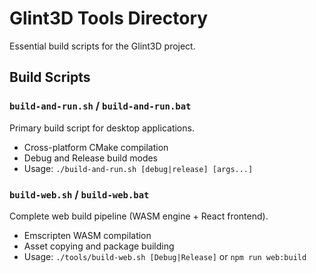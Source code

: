 # Glint3D Tools Directory

Essential build scripts for the Glint3D project.

## Build Scripts

### `build-and-run.sh` / `build-and-run.bat`
Primary build script for desktop applications.
- Cross-platform CMake compilation
- Debug and Release build modes
- Usage: `./build-and-run.sh [debug|release] [args...]`

### `build-web.sh` / `build-web.bat`
Complete web build pipeline (WASM engine + React frontend).
- Emscripten WASM compilation
- Asset copying and package building
- Usage: `./tools/build-web.sh [Debug|Release]` or `npm run web:build`